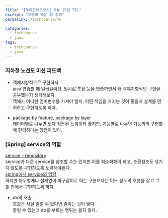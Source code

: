 ```yaml
---
title: "[우아한테크코스] 5월 15일 TIL"
excerpt: "오늘의 배운 점 정리"
permalink: /techcourse/76

categories:
  - techcourse
  - java
tags:
  - techcourse  
  - java
---  
```

### 지하철 노선도 미션 피드백  
- 객체지향적으로 구현하자  
java 연습할 때 일급컬렉션, 원시값 포장 등을 연습하면서 왜 객체지향적인 구현을 공부했는지 생각해보자.  
객체가 어떠한 멤버변수를 가져야 할지, 어떤 책임을 가지는 것이 좋을지 설계를 먼저하고 구현하도록 하자.  

- package by feature, package by layer  
레이어별로 나누면 보다 정돈된 느낌이라 좋지만, 기능별로 나누면 기능끼리 구현할 때 편리하다는 장점이 있다.   

### [Spring] service의 역할  
[service - repository](https://www.inflearn.com/questions/21703)   
service가 다른 service를 참조할 수는 있지만 이를 최소화해야 하고, 순환참조도 생기지 않도록 구현하도록 노력해야한다.  
[spring에서 service의 역할](https://velog.io/@sumusb/Spring-Service-Layer%EC%97%90-%EB%8C%80%ED%95%9C-%EA%B3%A0%EC%B0%B0)  
하지만 아무렇게나 설계없이 마구잡이로 하는 구현보다는 어느 정도의 흐름을 잡고 그 틀 안에서 구현하도록 하자.  

- db의 호출  
호출은 사실 줄일 수 있다면 줄이는 것이 맞다.  
줄일 수 있는데 db를 부르는 행위는 옳지 않다.  
